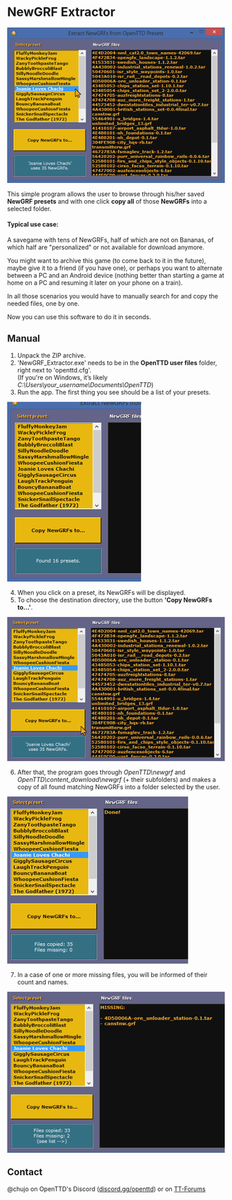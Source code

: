 # NewGRF Extractor

![Example.](/_readme/overview.png)

This simple program allows the user to browse through his/her saved **NewGRF presets** and with one click **copy all** of those **NewGRFs** into a selected folder.



#### Typical use case:
A savegame with tens of NewGRFs, half of which are not on Bananas, of which half are "personalized" or not available for download anymore.

You might want to archive this game (to come back to it in the future), maybe give it to a friend (if you have one), or perhaps you want to alternate between a PC and an Android device (nothing better than starting a game at home on a PC and resuming it later on your phone on a train).

In all those scenarios you would have to manually search for and copy the needed files, one by one.

Now you can use this software to do it in seconds.

## Manual

1. Unpack the ZIP archive.
2. 'NewGRF_Extractor.exe' needs to be in the **OpenTTD user files** folder, right next to 'openttd.cfg'.<br />
   (If you're on Windows, it’s likely _C:\Users\your_username\Documents\OpenTTD_)
4. Run the app. The first thing you see should be a list of your presets.

![Step 1](/_readme/1.png)

4. When you click on a preset, its NewGRFs will be displayed.
5. To choose the destination directory, use the button **'Copy NewGRFs to...'**.

![Step 2](/_readme/2.png)

6. After that, the program goes through _OpenTTD\newgrf_ and _OpenTTD\content_download\newgrf_ (+ their subfolders) and makes a copy of all found matching NewGRFs into a folder selected by the user.

![Step 3](/_readme/3.png)

7. In a case of one or more missing files, you will be informed of their count and names.

![Step 4](/_readme/4.png)


## Contact

@chujo on OpenTTD's Discord ([discord.gg/openttd](https://discord.gg/openttd))
or on [TT-Forums](https://www.tt-forums.net/)
